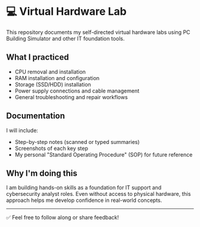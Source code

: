 # 💻 Virtual Hardware Lab

This repository documents my self-directed virtual hardware labs using PC Building Simulator and other IT foundation tools.

## What I practiced

- CPU removal and installation
- RAM installation and configuration
- Storage (SSD/HDD) installation
- Power supply connections and cable management
- General troubleshooting and repair workflows

## Documentation

I will include:
- Step-by-step notes (scanned or typed summaries)
- Screenshots of each key step
- My personal "Standard Operating Procedure" (SOP) for future reference

## Why I'm doing this

I am building hands-on skills as a foundation for IT support and cybersecurity analyst roles. Even without access to physical hardware, this approach helps me develop confidence in real-world concepts.

---

✅ Feel free to follow along or share feedback!
